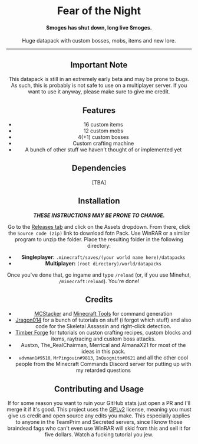 <div align="center">
<h1>Fear of the Night</h1>
<h4>Smoges has shut down, long live Smoges.</h4>
<p>
Huge datapack with custom bosses, mobs, items and new lore.
</p>

---

## Important Note
This datapack is still in an extremely early beta and may be prone to bugs. As such, this is probably is not safe to use on a multiplayer server. If you want to use it anyway, please make sure to give me credit.

## Features
- 16 custom items
- 12 custom mobs
- 4(+1) custom bosses
- Custom crafting machine
- A bunch of other stuff we haven't thought of or implemented yet

## Dependencies
[TBA]

## Installation
***THESE INSTRUCTIONS MAY BE PRONE TO CHANGE.***

Go to the [Releases tab](https://github.com/Errorcrafter/fotn/releases) and click on the Assets dropdown. From there, click the `Source code (zip)` link to download fotn Pack. Use WinRAR or a similar program to unzip the folder. Place the resulting folder in the following directory:

- **Singleplayer:** `.minecraft/saves/(your world name here)/datapacks`
- **Multiplayer:** `(root directory)/world/datapacks`

Once you've done that, go ingame and type `/reload` (or, if you use Minehut, `/minecraft:reload`). You're done!

## Credits
- [MCStacker](https://mcstacker.net) and [Minecraft Tools](https://minecraft.tools/en/) for command generation
- [Jragon014](https://www.youtube.com/channel/UC_LBXGLs8Sa0opJHFVDVBqA) for a bunch of tutorials on stuff (i forgot which stuff) and also code for the Skeletal Assassin and right-click detection.
- [Timber Forge](https://www.youtube.com/c/TimberForge) for tutorials on custon crafting recipes, custom blocks and items, raytracing and custom boss attacks.
- Austxn, The_RealChairman, Merrical and AlmanaX21 for most of the ideas in this pack.
- `vdvman1#9510`, `MrPingouin#9813`, `InQuognito#0621` and all the other cool people from the Minecraft Commands Discord server for putting up with my retarded questions

## Contributing and Usage
If for some reason you want to ruin your GitHub stats just open a PR and I'll merge it if it's good.
This project uses the [GPLv2](https://simple.wikipedia.org/wiki/GNU_General_Public_License) license, meaning you must give us credit and open source any edits you make. This especially applies to anyone in the TeamPrim and Secreted servers, since I know those braindead fags who can't even use WinRAR will skid from this and sell it for five dollars. Watch a fucking tutorial you jew.